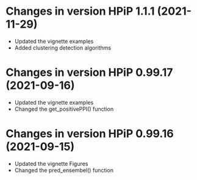 # Changes in version HPiP 1.1.1 (2021-11-29)
- Updated the vignette examples
- Added clustering detection algorithms

# Changes in version HPiP 0.99.17 (2021-09-16)
- Updated the vignette examples
- Changed the get_positivePPI() function

# Changes in version HPiP 0.99.16 (2021-09-15)
- Updated the vignette Figures
- Changed the pred_ensembel() function
